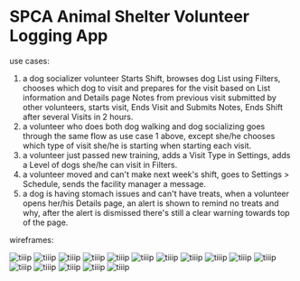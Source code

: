 # SPCA Animal Shelter Volunteer Logging App

use cases:
  1. a dog socializer volunteer Starts Shift, browses dog List using Filters, chooses which dog to visit and prepares for the visit based on List information and Details page Notes from previous visit submitted by other volunteers, starts visit, Ends Visit and Submits Notes, Ends Shift after several Visits in 2 hours.
  2. a volunteer who does both dog walking and dog socializing goes through the same flow as use case 1 above, except she/he chooses which type of visit she/he is starting when starting each visit.
  3. a volunteer just passed new training, adds a Visit Type in Settings, adds a Level of dogs she/he can visit in Filters.
  4. a volunteer moved and can't make next week's shift, goes to Settings > Schedule, sends the facility manager a message.
  5. a dog is having stomach issues and can't have treats, when a volunteer opens her/his Details page, an alert is shown to remind no treats and why, after the alert is dismissed there's still a clear warning towards top of the page.

wireframes: 

![tiiip](https://raw.githubusercontent.com/yinanq/SPCAapp/master/wireframes/1-loginOnceOnly-1.png)
![tiiip](https://raw.githubusercontent.com/yinanq/SPCAapp/master/wireframes/2-loginOnceOnly-2.png)
![tiiip](https://raw.githubusercontent.com/yinanq/SPCAapp/master/wireframes/3-startSession.png)
![tiiip](https://raw.githubusercontent.com/yinanq/SPCAapp/master/wireframes/4-list.png)
![tiiip](https://raw.githubusercontent.com/yinanq/SPCAapp/master/wireframes/4-list-filters.png)
![tiiip](https://raw.githubusercontent.com/yinanq/SPCAapp/master/wireframes/5-detailVolunteerHasSingleVisitType.png)
![tiiip](https://raw.githubusercontent.com/yinanq/SPCAapp/master/wireframes/5-detailVolunteerHasSingleVisitType-warning1.png)
![tiiip](https://raw.githubusercontent.com/yinanq/SPCAapp/master/wireframes/5-detailVolunteerHasSingleVisitType-warning2.png)
![tiiip](https://raw.githubusercontent.com/yinanq/SPCAapp/master/wireframes/6-detailVolunteerHasMultipleVisitTypes1.png)
![tiiip](https://raw.githubusercontent.com/yinanq/SPCAapp/master/wireframes/7-detailVolunteerHasMultipleVisitTypes2.png)
![tiiip](https://raw.githubusercontent.com/yinanq/SPCAapp/master/wireframes/8-duringVisit.png)
![tiiip](https://raw.githubusercontent.com/yinanq/SPCAapp/master/wireframes/9-duringVisitBeingEnded.png)
![tiiip](https://raw.githubusercontent.com/yinanq/SPCAapp/master/wireframes/10-duringVisitBeingEnded2.png)
![tiiip](https://raw.githubusercontent.com/yinanq/SPCAapp/master/wireframes/11-postVIsitNotesComposer.png)
![tiiip](https://raw.githubusercontent.com/yinanq/SPCAapp/master/wireframes/12-postShiftEnd.png)
![tiiip](https://raw.githubusercontent.com/yinanq/SPCAapp/master/wireframes/13-settings.png)
